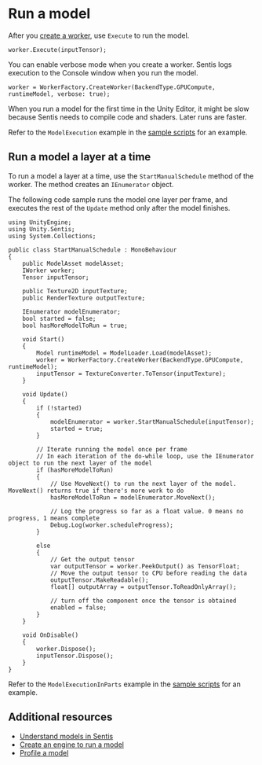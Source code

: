 # Run a model

After you [create a worker](create-an-engine.md), use `Execute` to run the model.

```
worker.Execute(inputTensor);
```

You can enable verbose mode when you create a worker. Sentis logs execution to the Console window when you run the model.
```
worker = WorkerFactory.CreateWorker(BackendType.GPUCompute, runtimeModel, verbose: true);
```

When you run a model for the first time in the Unity Editor, it might be slow because Sentis needs to compile code and shaders. Later runs are faster.

Refer to the `ModelExecution` example in the [sample scripts](package-samples.md) for an example.

## Run a model a layer at a time

To run a model a layer at a time, use the `StartManualSchedule` method of the worker. The method creates an `IEnumerator` object.

The following code sample runs the model one layer per frame, and executes the rest of the `Update` method only after the model finishes.

```
using UnityEngine;
using Unity.Sentis;
using System.Collections;

public class StartManualSchedule : MonoBehaviour
{
    public ModelAsset modelAsset;
    IWorker worker;
    Tensor inputTensor;

    public Texture2D inputTexture;
    public RenderTexture outputTexture;

    IEnumerator modelEnumerator;
    bool started = false;
    bool hasMoreModelToRun = true;

    void Start()
    {
        Model runtimeModel = ModelLoader.Load(modelAsset);
        worker = WorkerFactory.CreateWorker(BackendType.GPUCompute, runtimeModel);
        inputTensor = TextureConverter.ToTensor(inputTexture);
    }

    void Update()
    {
        if (!started)
        {
            modelEnumerator = worker.StartManualSchedule(inputTensor);
            started = true;
        }

        // Iterate running the model once per frame
        // In each iteration of the do-while loop, use the IEnumerator object to run the next layer of the model
        if (hasMoreModelToRun)
        {
            // Use MoveNext() to run the next layer of the model. MoveNext() returns true if there's more work to do
            hasMoreModelToRun = modelEnumerator.MoveNext();

            // Log the progress so far as a float value. 0 means no progress, 1 means complete
            Debug.Log(worker.scheduleProgress);
        }

        else
        {
            // Get the output tensor
            var outputTensor = worker.PeekOutput() as TensorFloat;
            // Move the output tensor to CPU before reading the data
            outputTensor.MakeReadable();
            float[] outputArray = outputTensor.ToReadOnlyArray();

            // turn off the component once the tensor is obtained
            enabled = false;
        }
    }

    void OnDisable()
    {
        worker.Dispose();
        inputTensor.Dispose();
    }
}
```

Refer to the `ModelExecutionInParts` example in the [sample scripts](package-samples.md) for an example.

## Additional resources

- [Understand models in Sentis](models-concept.md)
- [Create an engine to run a model](create-an-engine.md)
- [Profile a model](profile-a-model.md)
